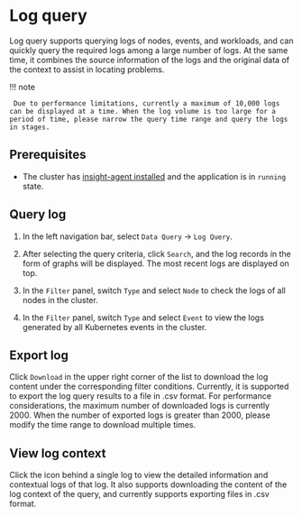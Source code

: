# Log query

Log query supports querying logs of nodes, events, and workloads, and can quickly query the required logs among a large number of logs. At the same time, it combines the source information of the logs and the original data of the context to assist in locating problems.

!!! note

     Due to performance limitations, currently a maximum of 10,000 logs can be displayed at a time. When the log volume is too large for a period of time, please narrow the query time range and query the logs in stages.

## Prerequisites

- The cluster has [insight-agent installed](../quickstart/install-agent.md) and the application is in `running` state.

## Query log

1. In the left navigation bar, select `Data Query` -> `Log Query`.

    

2. After selecting the query criteria, click `Search`, and the log records in the form of graphs will be displayed. The most recent logs are displayed on top.

3. In the `Filter` panel, switch `Type` and select `Node` to check the logs of all nodes in the cluster.

    

4. In the `Filter` panel, switch `Type` and select `Event` to view the logs generated by all Kubernetes events in the cluster.

    

## Export log

Click `Download` in the upper right corner of the list to download the log content under the corresponding filter conditions. Currently, it is supported to export the log query results to a file in .csv format.
For performance considerations, the maximum number of downloaded logs is currently 2000. When the number of exported logs is greater than 2000, please modify the time range to download multiple times.



## View log context

Click the icon behind a single log to view the detailed information and contextual logs of that log. It also supports downloading the content of the log context of the query, and currently supports exporting files in .csv format.

